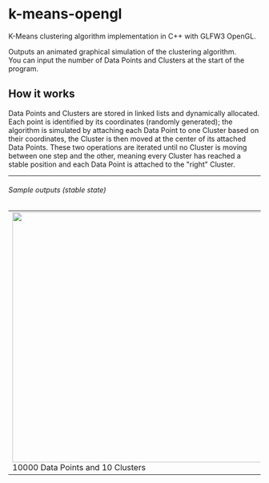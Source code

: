 # k-means-opengl
K-Means clustering algorithm implementation in C++ with GLFW3 OpenGL.

Outputs an animated graphical simulation of the clustering algorithm.  
You can input the number of Data Points and Clusters at the start of the program.
  
## How it works
Data Points and Clusters are stored in linked lists and dynamically allocated.  
Each point is identified by its coordinates (randomly generated); the algorithm is simulated by attaching each Data Point to one Cluster based on their coordinates, the Cluster is then moved at the center of its attached Data Points. These two operations are iterated until no Cluster is moving between one step and the other, meaning every Cluster has reached a stable position and each Data Point is attached to the "right" Cluster. 

---

###### Sample outputs (stable state)

<table>
  <tr>
      <td>
          <img src="https://user-images.githubusercontent.com/61376940/159467427-38e016c3-3a70-4d1d-b341-e32c59de6259.png" width="500">
          10000 Data Points and 10 Clusters
      </td>
      <td>
          <img src="https://user-images.githubusercontent.com/61376940/159467430-43f58630-aa85-45b3-81c8-38d6edda335b.png" width="500">
          1000 Data Points and 9 Clusters
      </td>
      <td>
          <img src="https://user-images.githubusercontent.com/61376940/159467435-1cdca329-da09-4cc6-b090-95debae9edd0.png" width="500">
          2000 Data Points and 12 Clusters
    </td>
  </tr>
</table>

